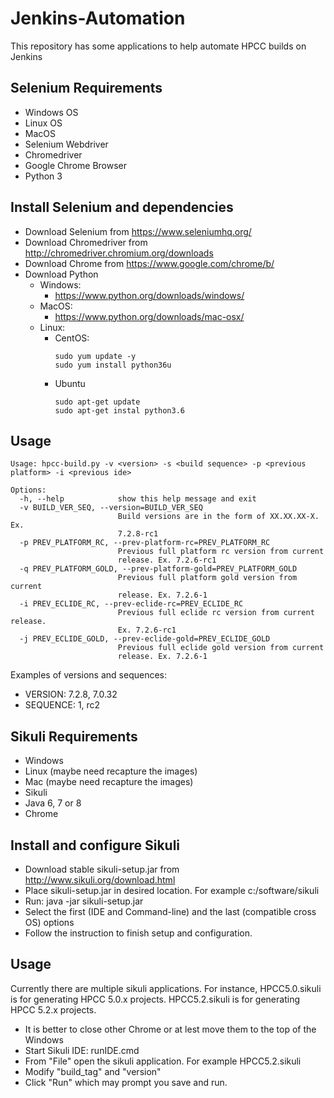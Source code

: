 Jenkins-Automation
==================

This repository has some applications to help automate HPCC builds on Jenkins

Selenium Requirements
---------------------

+ Windows OS
+ Linux OS
+ MacOS
+ Selenium Webdriver
+ Chromedriver
+ Google Chrome Browser
+ Python 3

Install Selenium and dependencies
---------------------------------

+ Download Selenium from https://www.seleniumhq.org/
+ Download Chromedriver from http://chromedriver.chromium.org/downloads
+ Download Chrome from https://www.google.com/chrome/b/
+ Download Python
    + Windows:
        + https://www.python.org/downloads/windows/
    + MacOS:
        + https://www.python.org/downloads/mac-osx/
    + Linux:
        + CentOS:
            ```
            sudo yum update -y
            sudo yum install python36u
            ```
        + Ubuntu
            ```
            sudo apt-get update
            sudo apt-get instal python3.6
            ```
 Usage
 -----

```
Usage: hpcc-build.py -v <version> -s <build sequence> -p <previous platform> -i <previous ide>

Options:
  -h, --help            show this help message and exit
  -v BUILD_VER_SEQ, --version=BUILD_VER_SEQ
                        Build versions are in the form of XX.XX.XX-X. Ex.
                        7.2.8-rc1
  -p PREV_PLATFORM_RC, --prev-platform-rc=PREV_PLATFORM_RC
                        Previous full platform rc version from current
                        release. Ex. 7.2.6-rc1
  -q PREV_PLATFORM_GOLD, --prev-platform-gold=PREV_PLATFORM_GOLD
                        Previous full platform gold version from current
                        release. Ex. 7.2.6-1
  -i PREV_ECLIDE_RC, --prev-eclide-rc=PREV_ECLIDE_RC
                        Previous full eclide rc version from current release.
                        Ex. 7.2.6-rc1
  -j PREV_ECLIDE_GOLD, --prev-eclide-gold=PREV_ECLIDE_GOLD
                        Previous full eclide gold version from current
                        release. Ex. 7.2.6-1
```


Examples of versions and sequences:
+ VERSION: 7.2.8, 7.0.32
+ SEQUENCE: 1, rc2



Sikuli Requirements
-------------------

+ Windows
+ Linux (maybe need recapture the images)
+ Mac (maybe need recapture the images)
+ Sikuli
+ Java 6, 7 or 8
+ Chrome



Install and configure Sikuli
----------------------------
+ Download stable sikuli-setup.jar from http://www.sikuli.org/download.html
+ Place sikuli-setup.jar in desired location. For example c:/software/sikuli
+ Run:  java -jar sikuli-setup.jar
+ Select the first (IDE and Command-line) and the last (compatible cross OS) options
+ Follow the instruction to finish setup and configuration.


Usage
-----


Currently there are multiple sikuli applications. For instance, HPCC5.0.sikuli is for generating HPCC 5.0.x projects. 
HPCC5.2.sikuli is for generating HPCC 5.2.x projects.

+ It is better to close other Chrome or at lest move them to the top of the Windows
+ Start Sikuli IDE: runIDE.cmd
+ From "File" open the sikuli application. For example HPCC5.2.sikuli
+ Modify "build_tag" and "version"
+ Click "Run" which may prompt you save and run.